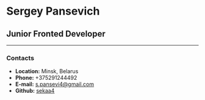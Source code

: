 # __Sergey Pansevich__

## __Junior Fronted Developer__

***

### __Contacts__

+ __Location:__ Minsk, Belarus
+ __Phone:__ +375291244492
+ __E-mail:__ s.pansevi4@gmail.com
+ __Github:__ [sekaa4](https://github.com/sekaa4)

